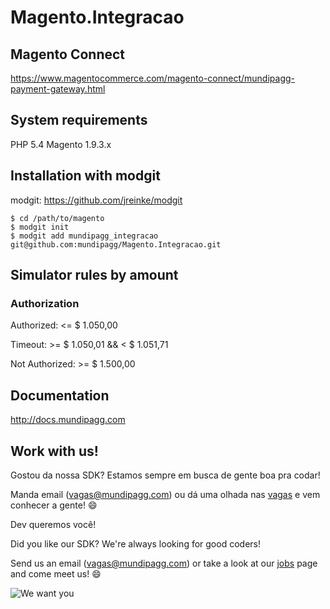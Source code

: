 # Magento.Integracao

## Magento Connect ##
https://www.magentocommerce.com/magento-connect/mundipagg-payment-gateway.html

## System requirements ##
PHP 5.4
Magento 1.9.3.x

## Installation with modgit ##
modgit: https://github.com/jreinke/modgit

    $ cd /path/to/magento
    $ modgit init
    $ modgit add mundipagg_integracao git@github.com:mundipagg/Magento.Integracao.git

## Simulator rules by amount ##

### Authorization ###
Authorized: <= $ 1.050,00

Timeout: >= $ 1.050,01 && < $ 1.051,71

Not Authorized: >= $ 1.500,00

## Documentation ##

http://docs.mundipagg.com

## Work with us!

Gostou da nossa SDK? Estamos sempre em busca de gente boa pra codar!

Manda email (vagas@mundipagg.com) ou dá uma olhada nas [vagas](https://github.com/mundipagg/vagas) e vem conhecer a gente! :smile:

Dev queremos você!

Did you like our SDK? We're always looking for good coders!

Send us an email (vagas@mundipagg.com) or take a look at our [jobs](https://github.com/mundipagg/vagas) page and come meet us! :smile:

![We want you](https://raw.githubusercontent.com/mundipagg/vagas/master/we_want_you.jpg)

